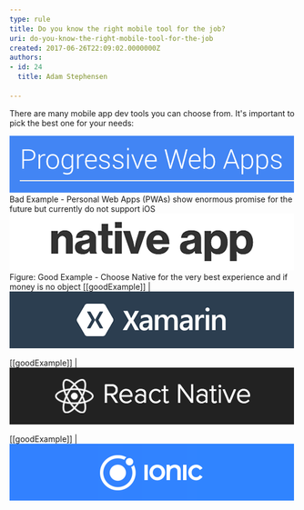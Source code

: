 ```yaml
---
type: rule
title: Do you know the right mobile tool for the job?
uri: do-you-know-the-right-mobile-tool-for-the-job
created: 2017-06-26T22:09:02.0000000Z
authors:
- id: 24
  title: Adam Stephensen

---
```


There are many mobile app dev tools you can choose from. It's important to pick the best one for your needs:
 
![](pwa.png)Bad Example - Personal Web Apps (PWAs) show enormous promise for the future but currently do not support iOS
![](native.png) ​Figure: Good Example - Choose Native for the very best experience and if money is no object
[[goodExample]]
| ![ Good Example - Choose Xamarin if your team know C# & XAML and you need a native app](xamarin.png)

[[goodExample]]
| ![ Good Example - Choose React Native if your team know React and you need native app feel without the ​development overhead](reactnative.png)

[[goodExample]]
| ![ Good Example - Choose Ionic if you are building enterprise applications, need a web app + mobile app, or your team know Angular](ionic.png)
